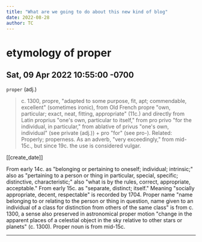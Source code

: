 ```yaml
---
title: "What are we going to do about this new kind of blog"
date: 2022-08-28
author: TC
---
```


# etymology of proper
## Sat, 09 Apr 2022 10:55:00 -0700


`proper` (adj.)

> c. 1300, propre, "adapted to some purpose, fit, apt; commendable, excellent" (sometimes ironic), from Old French propre "own, particular; exact, neat, fitting, appropriate" (11c.) and directly from Latin proprius "one's own, particular to itself," from pro privo "for the individual, in particular," from ablative of privus "one's own, individual" (see private (adj.)) + pro "for" (see pro-). Related: Properly; properness. As an adverb, "very exceedingly," from mid-15c., but since 19c. the use is considered vulgar.


[[create_date]]

From early 14c. as "belonging or pertaining to oneself; individual; intrinsic;" also as "pertaining to a person or thing in particular, special, specific; distinctive, characteristic;" also "what is by the rules, correct, appropriate, acceptable." From early 15c. as "separate, distinct; itself." Meaning "socially appropriate, decent, respectable" is recorded by 1704.
Proper name "name belonging to or relating to the person or thing in question, name given to an individual of a class for distinction from others of the same class" is from c. 1300, a sense also preserved in astronomical proper motion "change in the apparent places of a celestial object in the sky relative to other stars or planets" (c. 1300). Proper noun is from mid-15c.

---